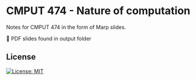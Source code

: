 # CMPUT 474 - Nature of computation

Notes for CMPUT 474 in the form of Marp slides.

📰 PDF slides found in output folder

## License

[![License: MIT](https://img.shields.io/badge/License-MIT-blue.svg)](https://opensource.org/licenses/MIT) 


